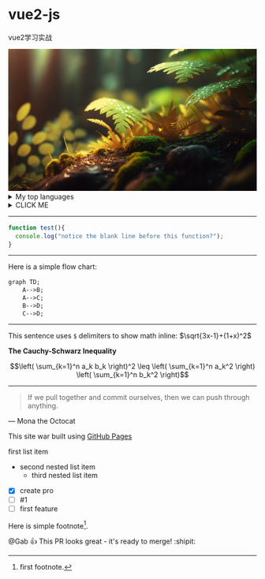 # vue2-js
vue2学习实战

<picture>
  <source media="(prefers-color-scheme: dark)" srcset="./grid_0.png">
  <source media="(prefers-color-scheme: light)" srcset="./grid_0.png">
  <img alt="Shows an illustrated sun in light mode and a moon with stars in dark mode." src="./grid_0.png">
</picture>

<details>
<summary>My top languages</summary>

| Rank | Languages |
|-----:|-----------|
|     1| Javascript|
|     2| Python    |
|     3| SQL       |
  
| Command | Description |
| --- | --- |
| git status | List all new or modified files |
| git diff | Show file differences that haven't been staged |

| Left-aligned | Center-aligned | Right-aligned |
| :---         |     :---:      |          ---: |
| git status   | git status     | git status    |
| git diff     | git diff       | git diff      |
  
| Name     | Character |
| ---      | :---:     |
| Backtick | `         |
| Pipe     | \|        |

</details>

<details><summary>CLICK ME</summary>
<p>

#### We can hide anything, even code!

```ruby
   puts "Hello World"
```

</p>
</details>

---
```js
function test(){
  console.log("notice the blank line before this function?");
}
```
---

Here is a simple flow chart:

```mermaid
graph TD;
    A-->B;
    A-->C;
    B-->D;
    C-->D;
```

---

This sentence uses `$` delimiters to show math inline:  $\sqrt{3x-1}+(1+x)^2$

**The Cauchy-Schwarz Inequality**

$$\left( \sum_{k=1}^n a_k b_k \right)^2 \leq \left( \sum_{k=1}^n a_k^2 \right) \left( \sum_{k=1}^n b_k^2 \right)$$



---
> If we pull together and commit ourselves, then we can push through anything.

— Mona the Octocat

This site war built using [GitHub Pages](https://pages.github.com/)

first list item 
- second nested list item
  - third nested list item

- [x] create pro
- [ ] #1
- [ ] first feature

Here is simple footnote[^1].
[^1]: first footnote.

<!--This content will not appear in rendered Markerdown-->

@Gab  :+1: This PR looks great - it's ready to merge! :shipit:
